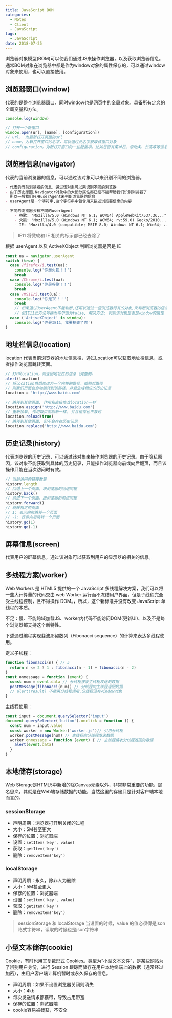 ```yaml
---
title: JavaScript BOM
categories:
  - Notes
  - Client
  - JavaScript
tags:
  - JavaScript
date: 2018-07-25
---
```


浏览器对象模型(BOM)可以使我们通过JS来操作浏览器，以及获取浏览器信息。通常BOM对象在浏览器中都是作为window对象的属性保存的，可以通过window对象来使用，也可以直接使用。

<!-- more -->

## 浏览器窗口(window)

代表的是整个浏览器窗口，同时window也是网页中的全局对象。具备所有定义的全局变量和方法。

~~~js
console.log(window)

// 打开一个新窗口
window.open(url, [name], [configuration])
// url， 为要新打开页面的url
// name，为新打开窗口的名字，可以通过此名字获取该窗口对象
// configuration，为新打开窗口的一些配置项，比如是否有菜单栏、滚动条、长高等等信息
~~~

## 浏览器信息(navigator)

代表的当前浏览器的信息，可以通过该对象可以来识别不同的浏览器。

~~~md
- 代表的当前浏览器的信息，通过该对象可以来识别不同的浏览器
- 由于历史原因,Navigator对象中的大部分属性都已经不能帮助我们识别浏览器了
  所以一般我们只用userAgent来判断浏览器的信息
- userAgent是一个字符串,这个字符串中包含用来描述浏览器信息的内容

- 不同的浏览器会有不同的userAgent
	- 谷歌: "Mozilla/5.0 (Windows NT 6.1; WOW64) AppleWebKit/537.36..."
	- 火狐: "Mozilla/5.0 (Windows NT 6.1; WOW64; rv:59.0) Gecko/2010..."
	- IE: "Mozilla/4.0 (compatible; MSIE 8.0; Windows NT 6.1; Win64; ..."
~~~

> IE11 将微软和 IE 相关的标示都已经去除了

根据 userAgent 以及 ActiveXObject 判断浏览器是否是 IE

~~~js
const ua = navigator.userAgent
switch (true) {
  case /firefox/i.test(ua):
    console.log('你是火狐！！')
    break
  case /Chrome/i.test(ua):
    console.log('你是谷歌！！')
    break
  case /MSIE/i.test(ua):
    console.log('你是IE！！')
    break
    // 如果通过UserAgent不能判断,还可以通过一些浏览器特有的对象,来判断浏览器的信息
    // 但IE11此方法转换为布尔值为false, 解决方法: 判断该对象是否是window的属性
  case ('ActiveXObject' in window):
    console.log('你是IE11，我要枪毙了你')
}
~~~

## 地址栏信息(location)

location 代表当前浏览器的地址信息栏，通过Location可以获取地址栏信息，或者操作浏览器跳转页面。

~~~js
// 打印location，则返回地址栏的信息（完整的）
alert(location)
// 将location熟悉修改为一个完整的路径，或相对路径
// 则我们页面会自动跳转到该路径，并且生成相应的历史记录
location = 'http://www.baidu.com'

// 跳转到其他页面, 作用和直接修改location一样
location.assign('http://www.baidu.com')
// 重新加载, 作用跟页面刷新一样, 并且缓存也不放过
location.reload(true)
// 跳转到其他页面, 但不会存在历史记录
location.replace('http://www.baidu.com')
~~~

## 历史记录(history)

代表浏览器的历史记录，可以通过该对象来操作浏览器的历史记录。由于隐私原因，该对象不能获取到具体的历史记录，只能操作浏览器向前或向后翻页，而且该操作只能在当次访问时有效。

~~~js
// 当前访问的链接数量
history.length
// 回退上一个页面，跟浏览器的回退同理
history.back()
// 前进下一个页面，跟浏览器的前进同理
history.forward()
// 跳转指定的页面
// 1: 表示向前跳转一个页面
// -1: 表示向后跳转一个页面
history.go(1)
history.go(-1)
~~~

## 屏幕信息(screen)

代表用户的屏幕信息，通过该对象可以获取到用户的显示器的相关的信息。

## 多线程方案(worker)

Web Workers 是 HTML5 提供的一个 JavaScript 多线程解决方案，我们可以将一些大计算量的代码交由 web Worker 运行而不冻结用户界面，但是子线程完全受主线程控制，且不得操作 DOM。，所以，这个新标准并没有改变 JavaScript 单线程的本质。

不足：慢、不能跨域加载JS、worker内代码不能访问DOM(更新UI)、以及不是每个浏览器都支持这个新特性。

下述通过编程实现斐波那契数列（Fibonacci sequence）的计算来表达多线程使用。

定义子线程：

~~~js
function fibonacci(n) { // 5
  return n <= 2 ? 1 : fibonacci(n - 1) + fibonacci(n - 2)
}
const onmessage = function (event) {
  const num = event.data // 分线程接收主线程发送的数据
  postMessage(fibonacci(num)) // 分线程向主线程返回数据
  // alert(result) 不能再分线程调用,分线程没有window对象
}
~~~

主线程使用：

~~~js
const input = document.querySelector('input')
document.querySelector('button').onclick = function () {
  const num = input.value
  const worker = new Worker('worker.js')// 引用分线程
  worker.postMessage(num) // 主线程向分线程发送数据
  worker.onmessage = function (event) { // 主线程接收分线程返回的数据
    alert(event.data)
  }
}
~~~

## 本地储存(storage)

Web Storage是HTML5中新增的除Canvas元素以外，非常非常重要的功能，顾名思义，其就是在Web端存储数据的功能，当然这里的存储只是针对客户端本地而言的。

### sessionStorage

- 声明周期：浏览器打开到关闭的过程
- 大小：5M甚至更大
- 保存的位置：浏览器端
- 设置：`setItem('key', value)`
- 获取：`getItem('key')`
- 删除：`removeItem('key')`

### localStorage

- 声明周期：永久，除非人为删除
- 大小：5M甚至更大
- 保存的位置：浏览器端
- 设置：`setItem('key', value)`
- 获取：`getItem('key')`
- 删除：`removeItem('key')`

> sessionStorage 和 localStorage 当设置的时候，value 的值必须得是json格式字符串，读取的时候也是json字符串

## 小型文本储存(cookie)

Cookie，有时也用其复数形式 Cookies。类型为“小型文本文件”，是某些网站为了辨别用户身份，进行 Session 跟踪而储存在用户本地终端上的数据（通常经过加密），由用户客户端计算机暂时或永久保存的信息。

- 声明周期：如果不设置浏览器关闭则消失
- 大小：4kb
- 每次发送请求都携带，导致占用带宽
- 保存的位置：浏览器端
- cookie容易被截获，不安全
